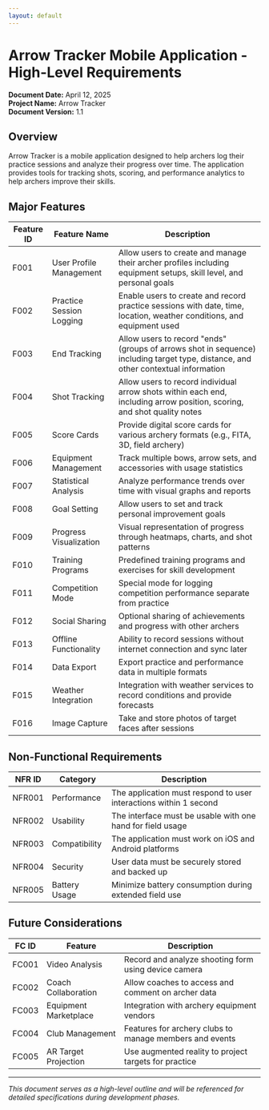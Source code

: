 ```yaml
---
layout: default
---
```

# Arrow Tracker Mobile Application - High-Level Requirements

**Document Date:** April 12, 2025  
**Project Name:** Arrow Tracker  
**Document Version:** 1.1

## Overview
Arrow Tracker is a mobile application designed to help archers log their practice sessions and analyze their progress over time. The application provides tools for tracking shots, scoring, and performance analytics to help archers improve their skills.

## Major Features

| Feature ID | Feature Name | Description |
|------------|--------------|-------------|
| F001 | User Profile Management | Allow users to create and manage their archer profiles including equipment setups, skill level, and personal goals |
| F002 | Practice Session Logging | Enable users to create and record practice sessions with date, time, location, weather conditions, and equipment used |
| F003 | End Tracking | Allow users to record "ends" (groups of arrows shot in sequence) including target type, distance, and other contextual information |
| F004 | Shot Tracking | Allow users to record individual arrow shots within each end, including arrow position, scoring, and shot quality notes |
| F005 | Score Cards | Provide digital score cards for various archery formats (e.g., FITA, 3D, field archery) |
| F006 | Equipment Management | Track multiple bows, arrow sets, and accessories with usage statistics |
| F007 | Statistical Analysis | Analyze performance trends over time with visual graphs and reports |
| F008 | Goal Setting | Allow users to set and track personal improvement goals |
| F009 | Progress Visualization | Visual representation of progress through heatmaps, charts, and shot patterns |
| F010 | Training Programs | Predefined training programs and exercises for skill development |
| F011 | Competition Mode | Special mode for logging competition performance separate from practice |
| F012 | Social Sharing | Optional sharing of achievements and progress with other archers |
| F013 | Offline Functionality | Ability to record sessions without internet connection and sync later |
| F014 | Data Export | Export practice and performance data in multiple formats |
| F015 | Weather Integration | Integration with weather services to record conditions and provide forecasts |
| F016 | Image Capture | Take and store photos of target faces after sessions |

## Non-Functional Requirements

| NFR ID | Category | Description |
|--------|----------|-------------|
| NFR001 | Performance | The application must respond to user interactions within 1 second |
| NFR002 | Usability | The interface must be usable with one hand for field usage |
| NFR003 | Compatibility | The application must work on iOS and Android platforms |
| NFR004 | Security | User data must be securely stored and backed up |
| NFR005 | Battery Usage | Minimize battery consumption during extended field use |

## Future Considerations

| FC ID | Feature | Description |
|-------|---------|-------------|
| FC001 | Video Analysis | Record and analyze shooting form using device camera |
| FC002 | Coach Collaboration | Allow coaches to access and comment on archer data |
| FC003 | Equipment Marketplace | Integration with archery equipment vendors |
| FC004 | Club Management | Features for archery clubs to manage members and events |
| FC005 | AR Target Projection | Use augmented reality to project targets for practice |

---
*This document serves as a high-level outline and will be referenced for detailed specifications during development phases.*